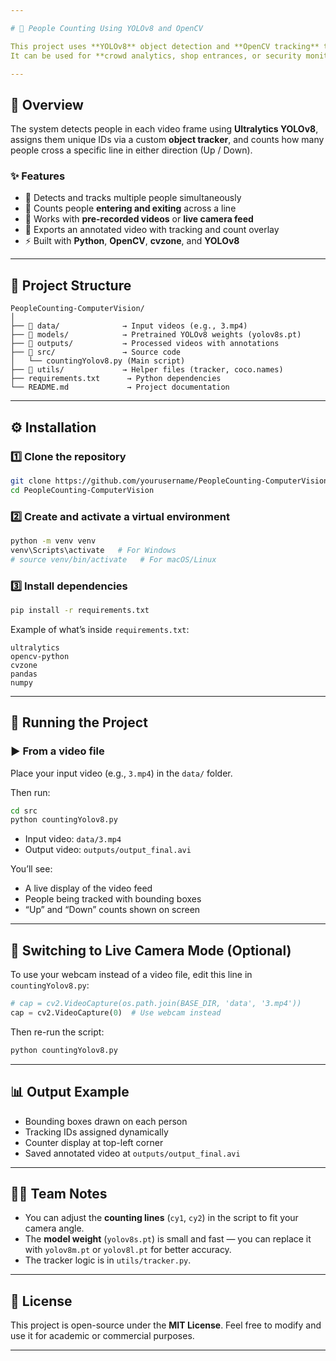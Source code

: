 ```yaml
---

# 👥 People Counting Using YOLOv8 and OpenCV

This project uses **YOLOv8** object detection and **OpenCV tracking** to count the number of people entering or exiting through a doorway (or across a defined line) in a video feed.
It can be used for **crowd analytics, shop entrances, or security monitoring**.

---
```


## 🧠 Overview

The system detects people in each video frame using **Ultralytics YOLOv8**, assigns them unique IDs via a custom **object tracker**, and counts how many people cross a specific line in either direction (Up / Down).

### ✨ Features

* 🚶 Detects and tracks multiple people simultaneously
* 🔄 Counts people **entering and exiting** across a line
* 🧩 Works with **pre-recorded videos** or **live camera feed**
* 💾 Exports an annotated video with tracking and count overlay
* ⚡ Built with **Python**, **OpenCV**, **cvzone**, and **YOLOv8**

---

## 📁 Project Structure

```
PeopleCounting-ComputerVision/
│
├── 📁 data/              → Input videos (e.g., 3.mp4)
├── 📁 models/            → Pretrained YOLOv8 weights (yolov8s.pt)
├── 📁 outputs/           → Processed videos with annotations
├── 📁 src/               → Source code
│   └── countingYolov8.py (Main script)
├── 📁 utils/             → Helper files (tracker, coco.names)
├── requirements.txt      → Python dependencies
└── README.md             → Project documentation
```

---

## ⚙️ Installation

### 1️⃣ Clone the repository

```bash
git clone https://github.com/yourusername/PeopleCounting-ComputerVision.git
cd PeopleCounting-ComputerVision
```

### 2️⃣ Create and activate a virtual environment

```bash
python -m venv venv
venv\Scripts\activate   # For Windows
# source venv/bin/activate   # For macOS/Linux
```

### 3️⃣ Install dependencies

```bash
pip install -r requirements.txt
```

Example of what’s inside `requirements.txt`:

```
ultralytics
opencv-python
cvzone
pandas
numpy
```

---

## 🚀 Running the Project

### ▶️ From a video file

Place your input video (e.g., `3.mp4`) in the `data/` folder.

Then run:

```bash
cd src
python countingYolov8.py
```

* Input video: `data/3.mp4`
* Output video: `outputs/output_final.avi`

You’ll see:

* A live display of the video feed
* People being tracked with bounding boxes
* “Up” and “Down” counts shown on screen

---

## 🎥 Switching to Live Camera Mode (Optional)

To use your webcam instead of a video file, edit this line in `countingYolov8.py`:

```python
# cap = cv2.VideoCapture(os.path.join(BASE_DIR, 'data', '3.mp4'))
cap = cv2.VideoCapture(0)  # Use webcam instead
```

Then re-run the script:

```bash
python countingYolov8.py
```

---

## 📊 Output Example

* Bounding boxes drawn on each person
* Tracking IDs assigned dynamically
* Counter display at top-left corner
* Saved annotated video at `outputs/output_final.avi`

---

## 👩‍💻 Team Notes

* You can adjust the **counting lines** (`cy1`, `cy2`) in the script to fit your camera angle.
* The **model weight** (`yolov8s.pt`) is small and fast — you can replace it with `yolov8m.pt` or `yolov8l.pt` for better accuracy.
* The tracker logic is in `utils/tracker.py`.

---

## 🧾 License

This project is open-source under the **MIT License**.
Feel free to modify and use it for academic or commercial purposes.

---

